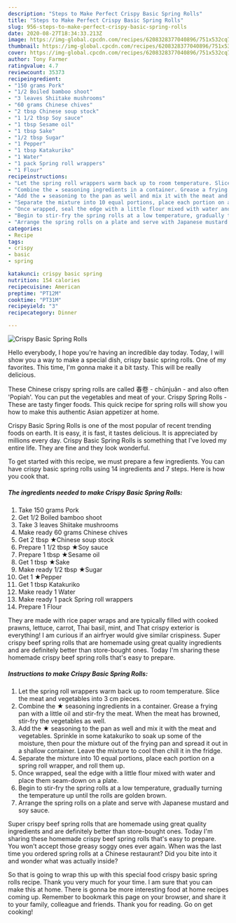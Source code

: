 ```yaml
---
description: "Steps to Make Perfect Crispy Basic Spring Rolls"
title: "Steps to Make Perfect Crispy Basic Spring Rolls"
slug: 956-steps-to-make-perfect-crispy-basic-spring-rolls
date: 2020-08-27T18:34:33.213Z
image: https://img-global.cpcdn.com/recipes/6208328377040896/751x532cq70/crispy-basic-spring-rolls-recipe-main-photo.jpg
thumbnail: https://img-global.cpcdn.com/recipes/6208328377040896/751x532cq70/crispy-basic-spring-rolls-recipe-main-photo.jpg
cover: https://img-global.cpcdn.com/recipes/6208328377040896/751x532cq70/crispy-basic-spring-rolls-recipe-main-photo.jpg
author: Tony Farmer
ratingvalue: 4.7
reviewcount: 35373
recipeingredient:
- "150 grams Pork"
- "1/2 Boiled bamboo shoot"
- "3 leaves Shiitake mushrooms"
- "60 grams Chinese chives"
- "2 tbsp Chinese soup stock"
- "1 1/2 tbsp Soy sauce"
- "1 tbsp Sesame oil"
- "1 tbsp Sake"
- "1/2 tbsp Sugar"
- "1 Pepper"
- "1 tbsp Katakuriko"
- "1 Water"
- "1 pack Spring roll wrappers"
- "1 Flour"
recipeinstructions:
- "Let the spring roll wrappers warm back up to room temperature. Slice the meat and vegetables into 3 cm pieces."
- "Combine the ★ seasoning ingredients in a container. Grease a frying pan with a little oil and stir-fry the meat. When the meat has browned, stir-fry the vegetables as well."
- "Add the ★ seasoning to the pan as well and mix it with the meat and vegetables. Sprinkle in some katakuriko to soak up some of the moisture, then pour the mixture out of the frying pan and spread it out in a shallow container. Leave the mixture to cool then chill it in the fridge."
- "Separate the mixture into 10 equal portions, place each portion on a spring roll wrapper, and roll them up."
- "Once wrapped, seal the edge with a little flour mixed with water and place them seam-down on a plate."
- "Begin to stir-fry the spring rolls at a low temperature, gradually turning the temperature up until the rolls are golden brown."
- "Arrange the spring rolls on a plate and serve with Japanese mustard and soy sauce."
categories:
- Recipe
tags:
- crispy
- basic
- spring

katakunci: crispy basic spring 
nutrition: 154 calories
recipecuisine: American
preptime: "PT12M"
cooktime: "PT31M"
recipeyield: "3"
recipecategory: Dinner

---
```



![Crispy Basic Spring Rolls](https://img-global.cpcdn.com/recipes/6208328377040896/751x532cq70/crispy-basic-spring-rolls-recipe-main-photo.jpg)

Hello everybody, I hope you're having an incredible day today. Today, I will show you a way to make a special dish, crispy basic spring rolls. One of my favorites. This time, I'm gonna make it a bit tasty. This will be really delicious.

These Chinese crispy spring rolls are called 春卷 - chūnjuǎn - and also often &#39;Popiah&#39;. You can put the vegetables and meat of your. Crispy Spring Rolls - These are tasty finger foods. This quick recipe for spring rolls will show you how to make this authentic Asian appetizer at home.

Crispy Basic Spring Rolls is one of the most popular of recent trending foods on earth. It is easy, it is fast, it tastes delicious. It is appreciated by millions every day. Crispy Basic Spring Rolls is something that I've loved my entire life. They are fine and they look wonderful.


To get started with this recipe, we must prepare a few ingredients. You can have crispy basic spring rolls using 14 ingredients and 7 steps. Here is how you cook that.

<!--inarticleads1-->

##### The ingredients needed to make Crispy Basic Spring Rolls:

1. Take 150 grams Pork
1. Get 1/2 Boiled bamboo shoot
1. Take 3 leaves Shiitake mushrooms
1. Make ready 60 grams Chinese chives
1. Get 2 tbsp ★Chinese soup stock
1. Prepare 1 1/2 tbsp ★Soy sauce
1. Prepare 1 tbsp ★Sesame oil
1. Get 1 tbsp ★Sake
1. Make ready 1/2 tbsp ★Sugar
1. Get 1 ★Pepper
1. Get 1 tbsp Katakuriko
1. Make ready 1 Water
1. Make ready 1 pack Spring roll wrappers
1. Prepare 1 Flour


They are made with rice paper wraps and are typically filled with cooked prawns, lettuce, carrot, Thai basil, mint, and That crispy exterior is everything! I am curious if an airfryer would give similar crispiness. Super crispy beef spring rolls that are homemade using great quality ingredients and are definitely better than store-bought ones. Today I&#39;m sharing these homemade crispy beef spring rolls that&#39;s easy to prepare. 

<!--inarticleads2-->

##### Instructions to make Crispy Basic Spring Rolls:

1. Let the spring roll wrappers warm back up to room temperature. Slice the meat and vegetables into 3 cm pieces.
1. Combine the ★ seasoning ingredients in a container. Grease a frying pan with a little oil and stir-fry the meat. When the meat has browned, stir-fry the vegetables as well.
1. Add the ★ seasoning to the pan as well and mix it with the meat and vegetables. Sprinkle in some katakuriko to soak up some of the moisture, then pour the mixture out of the frying pan and spread it out in a shallow container. Leave the mixture to cool then chill it in the fridge.
1. Separate the mixture into 10 equal portions, place each portion on a spring roll wrapper, and roll them up.
1. Once wrapped, seal the edge with a little flour mixed with water and place them seam-down on a plate.
1. Begin to stir-fry the spring rolls at a low temperature, gradually turning the temperature up until the rolls are golden brown.
1. Arrange the spring rolls on a plate and serve with Japanese mustard and soy sauce.


Super crispy beef spring rolls that are homemade using great quality ingredients and are definitely better than store-bought ones. Today I&#39;m sharing these homemade crispy beef spring rolls that&#39;s easy to prepare. You won&#39;t accept those greasy soggy ones ever again. When was the last time you ordered spring rolls at a Chinese restaurant? Did you bite into it and wonder what was actually inside? 

So that is going to wrap this up with this special food crispy basic spring rolls recipe. Thank you very much for your time. I am sure that you can make this at home. There is gonna be more interesting food at home recipes coming up. Remember to bookmark this page on your browser, and share it to your family, colleague and friends. Thank you for reading. Go on get cooking!
